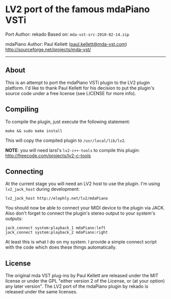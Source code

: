 # LV2 port of the famous mdaPiano VSTi

Port
  Author: rekado
  Based on: `mda-vst-src-2010-02-14.zip`

mdaPiano
  Author: Paul Kellett (paul.kellett@mda-vst.com)
          http://sourceforge.net/projects/mda-vst/

----------------------

## About

This is an attempt to port the mdaPiano VSTi plugin to the LV2 plugin
platform. I'd like to thank Paul Kellett for his decision to put the
plugin's source code under a free license (see LICENSE for more info).


## Compiling

To compile the plugin, just execute the following statement:

    make && sudo make install

This will copy the compiled plugin to `/usr/local/lib/lv2`.

**NOTE**: you will need larsl's `lv2-c++-tools` to compile this plugin: http://freecode.com/projects/lv2-c-tools


## Connecting

At the current stage you will need an LV2 host to use the plugin. I'm using
`lv2_jack_host` during development:

    lv2_jack_host http://elephly.net/lv2/mdaPiano

You should now be able to connect your MIDI device to the plugin via JACK. Also
don't forget to connect the plugin's stereo output to your system's outputs:

    jack_connect system:playback_1 mdaPiano:left
    jack_connect system:playback_2 mdaPiano:right

At least this is what I do on my system. I provide a simple connect script with
the code which does these things automatically.


## License

The original mda VST plug-ins by Paul Kellett are released under the MIT
license or under the GPL "either version 2 of the License, or (at your option)
any later version". The LV2 port of the mdaPiano plugin by rekado is released
under the same licenses.
